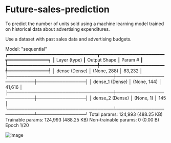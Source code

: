 # Future-sales-prediction
To predict the number of units sold using a machine learning model trained on historical data about advertising expenditures.

Use a dataset with past sales data and advertising budgets.

Model: "sequential"
┏━━━━━━━━━━━━━━━━━━━━━━━━━━━━━━━━━┳━━━━━━━━━━━━━━━━━━━━━━━━┳━━━━━━━━━━━━━━━┓
┃ Layer (type)                    ┃ Output Shape           ┃       Param # ┃
┡━━━━━━━━━━━━━━━━━━━━━━━━━━━━━━━━━╇━━━━━━━━━━━━━━━━━━━━━━━━╇━━━━━━━━━━━━━━━┩
│ dense (Dense)                   │ (None, 288)            │        83,232 │
├─────────────────────────────────┼────────────────────────┼───────────────┤
│ dense_1 (Dense)                 │ (None, 144)            │        41,616 │
├─────────────────────────────────┼────────────────────────┼───────────────┤
│ dense_2 (Dense)                 │ (None, 1)              │           145 │
└─────────────────────────────────┴────────────────────────┴───────────────┘
 Total params: 124,993 (488.25 KB)
 Trainable params: 124,993 (488.25 KB)
 Non-trainable params: 0 (0.00 B)
Epoch 1/20

![image](https://github.com/user-attachments/assets/3e53cd2b-246c-4cc2-a012-b4803e2eadf3)
